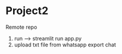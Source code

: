 # Project2
Remote repo 

1. run --> streamlit run app.py
2. upload txt file from whatsapp export chat


